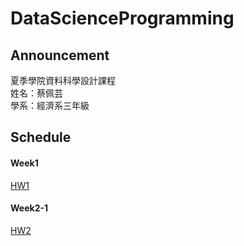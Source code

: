 ﻿# DataScienceProgramming
## Announcement
夏季學院資料科學設計課程<br />
姓名：蔡佩芸<br />
學系：經濟系三年級<br />

## Schedule
#### Week1
[HW1](https://catherinetsai9419.github.io/DataScienceProgramming/Week1-1/hw1)
#### Week2-1
[HW2](https://catherinetsai9419.github.io/DataScienceProgramming/Week2-1/hw2)
